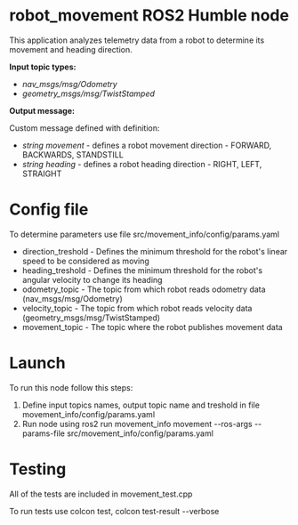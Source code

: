 # robot_movement ROS2 Humble node

This application analyzes telemetry data from a robot to determine its movement and heading direction. 

**Input topic types:**

- *nav_msgs/msg/Odometry*
- *geometry_msgs/msg/TwistStamped*

**Output message:**

Custom message defined with definition:
- *string movement* - defines a robot movement direction - FORWARD, BACKWARDS, STANDSTILL
- *string heading* -  defines a robot heading direction - RIGHT, LEFT, STRAIGHT

# Config file

To determine parameters use file src/movement_info/config/params.yaml
- direction_treshold - Defines the minimum threshold for the robot's linear speed to be considered as moving
- heading_treshold - Defines the minimum threshold for the robot's angular velocity to change its heading
- odometry_topic - The topic from which robot reads odometry data (nav_msgs/msg/Odometry)
- velocity_topic - The topic from which robot reads velocity data (geometry_msgs/msg/TwistStamped)
- movement_topic - The topic where the robot publishes movement data

# Launch

To run this node follow this steps:

1. Define input topics names, output topic name and treshold in file movement_info/config/params.yaml
2. Run node using ros2 run movement_info movement --ros-args --params-file src/movement_info/config/params.yaml

# Testing 

All of the tests are included in movement_test.cpp

To run tests use colcon test, colcon test-result --verbose

